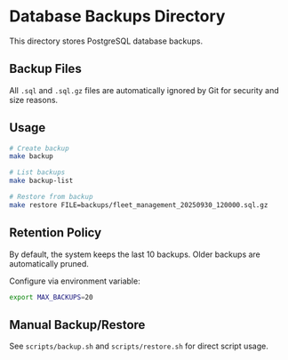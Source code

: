 # Database Backups Directory

This directory stores PostgreSQL database backups.

## Backup Files

All `.sql` and `.sql.gz` files are automatically ignored by Git for security and size reasons.

## Usage

```bash
# Create backup
make backup

# List backups
make backup-list

# Restore from backup
make restore FILE=backups/fleet_management_20250930_120000.sql.gz
```

## Retention Policy

By default, the system keeps the last 10 backups. Older backups are automatically pruned.

Configure via environment variable:
```bash
export MAX_BACKUPS=20
```

## Manual Backup/Restore

See `scripts/backup.sh` and `scripts/restore.sh` for direct script usage.
